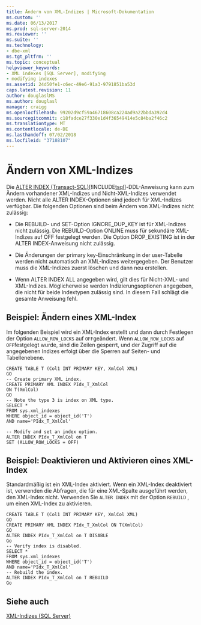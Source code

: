 ```yaml
---
title: Ändern von XML-Indizes | Microsoft-Dokumentation
ms.custom: ''
ms.date: 06/13/2017
ms.prod: sql-server-2014
ms.reviewer: ''
ms.suite: ''
ms.technology:
- dbe-xml
ms.tgt_pltfrm: ''
ms.topic: conceptual
helpviewer_keywords:
- XML indexes [SQL Server], modifying
- modifying indexes
ms.assetid: 24d50fe1-c6ec-49e6-91a3-9791851ba53d
caps.latest.revision: 11
author: douglaslMS
ms.author: douglasl
manager: craigg
ms.openlocfilehash: 99202d9cf59a46718608ca224ad9a22bbda392d4
ms.sourcegitcommit: c18fadce27f330e1d4f36549414e5c84ba2f46c2
ms.translationtype: MT
ms.contentlocale: de-DE
ms.lasthandoff: 07/02/2018
ms.locfileid: "37188107"
---
```

# <a name="modify-xml-indexes"></a>Ändern von XML-Indizes
  Die [ALTER INDEX &#40;Transact-SQL&#41;](/sql/t-sql/statements/alter-index-transact-sql)[!INCLUDE[tsql](../../includes/tsql-md.md)]-DDL-Anweisung kann zum Ändern vorhandener XML-Indizes und Nicht-XML-Indizes verwendet werden. Nicht alle ALTER INDEX-Optionen sind jedoch für XML-Indizes verfügbar. Die folgenden Optionen sind beim Ändern von XML-Indizes nicht zulässig:  
  
-   Die REBUILD- und SET-Option IGNORE_DUP_KEY ist für XML-Indizes nicht zulässig. Die REBUILD-Option ONLINE muss für sekundäre XML-Indizes auf OFF festgelegt werden. Die Option DROP_EXISTING ist in der ALTER INDEX-Anweisung nicht zulässig.  
  
-   Die Änderungen der primary key-Einschränkung in der user-Tabelle werden nicht automatisch an XML-Indizes weitergegeben. Der Benutzer muss die XML-Indizes zuerst löschen und dann neu erstellen.  
  
-   Wenn ALTER INDEX ALL angegeben wird, gilt dies für Nicht-XML- und XML-Indizes. Möglicherweise werden Indizierungsoptionen angegeben, die nicht für beide Indextypen zulässig sind. In diesem Fall schlägt die gesamte Anweisung fehl.  
  
## <a name="example-modifying-an-xml-index"></a>Beispiel: Ändern eines XML-Index  
 Im folgenden Beispiel wird ein XML-Index erstellt und dann durch Festlegen der Option `ALLOW_ROW_LOCKS` auf `OFF`geändert. Wenn `ALLOW_ROW_LOCKS` auf `OFF`festgelegt wurde, sind die Zeilen gesperrt, und der Zugriff auf die angegebenen Indizes erfolgt über die Sperren auf Seiten- und Tabellenebene.  
  
```  
CREATE TABLE T (Col1 INT PRIMARY KEY, XmlCol XML)  
GO  
-- Create primary XML index.   
CREATE PRIMARY XML INDEX PIdx_T_XmlCol   
ON T(XmlCol)  
GO  
-- Note the type 3 is index on XML type.  
SELECT *  
FROM sys.xml_indexes  
WHERE object_id = object_id('T')  
AND name='PIdx_T_XmlCol'  
  
-- Modify and set an index option.  
ALTER INDEX PIdx_T_XmlCol on T   
SET (ALLOW_ROW_LOCKS = OFF)  
```  
  
## <a name="example-disabling-and-enabling-an-xml-index"></a>Beispiel: Deaktivieren und Aktivieren eines XML-Index  
 Standardmäßig ist ein XML-Index aktiviert. Wenn ein XML-Index deaktiviert ist, verwenden die Abfragen, die für eine XML-Spalte ausgeführt werden, den XML-Index nicht. Verwenden Sie `ALTER INDEX` mit der Option `REBUILD` , um einen XML-Index zu aktivieren.  
  
```  
CREATE TABLE T (Col1 INT PRIMARY KEY, XmlCol XML)  
GO  
CREATE PRIMARY XML INDEX PIdx_T_XmlCol ON T(XmlCol)  
GO  
ALTER INDEX PIdx_T_XmlCol on T DISABLE  
Go  
-- Verify index is disabled.  
SELECT *  
FROM sys.xml_indexes  
WHERE object_id = object_id('T')  
AND name='PIdx_T_XmlCol'  
-- Rebuild the index.  
ALTER INDEX PIdx_T_XmlCol on T REBUILD  
Go  
```  
  
## <a name="see-also"></a>Siehe auch  
 [XML-Indizes &#40;SQL Server&#41;](xml-indexes-sql-server.md)  
  
  
